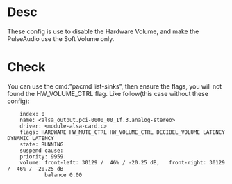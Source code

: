 
# Desc
  These config is use to disable the Hardware Volume, and make the PulseAudio use the Soft Volume only.

# Check
  You can use the cmd:"pacmd list-sinks", then ensure the flags, you will not found the HW_VOLUME_CTRL flag.
  Like follow(this case without these config):
```
    index: 0
    name: <alsa_output.pci-0000_00_1f.3.analog-stereo>
    driver: <module-alsa-card.c>
    flags: HARDWARE HW_MUTE_CTRL HW_VOLUME_CTRL DECIBEL_VOLUME LATENCY DYNAMIC_LATENCY
    state: RUNNING
    suspend cause:
    priority: 9959
    volume: front-left: 30129 /  46% / -20.25 dB,   front-right: 30129 /  46% / -20.25 dB
            balance 0.00
```

